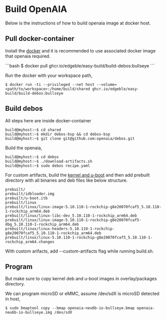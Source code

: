 # Build OpenAIA

Below is the instructions of how to build openaia image at docker host.

## Pull docker-container

Install the [docker](https://docs.docker.com/engine/install/ubuntu/) and it is recommended to use associated docker image that openaia required.

\```bash
$ docker pull ghcr.io/edgeble/easy-build/build-debos:bullseye
\```

Run the docker with your workspace path,
```
$ docker run -ti --privileged --net host --volume=<path/to/workspace>:/home/build/shared ghcr.io/edgeble/easy-build/build-debos:bullseye
```

## Build debos

All steps here are inside docker-container
```
build@myhost:~$ cd shared
build@myhost:~$ mkdir debos-bsp && cd debos-bsp
build@myhost:~$ git clone git@github.com:openaia/debos.git
```

Build the openaia,
```
build@myhost:~$ cd debos
build@myhost:~$ ./download-artifacts.sh
build@myhost:~$ sudo debos recipe.yaml
```

For custom artifacts, build the [kernel and u-boot](https://gitlab.com/edgeble-neural-compute-module/debos/-/blob/main/README-kernel.md?ref_type=heads) and then add prebuilt directory with all binaries and deb files like below structure.
```
prebuilt/
prebuilt/idbloader.img
prebuilt/u-boot.itb
prebuilt/linux
prebuilt/linux/linux-image-5.10.110-1-rockchip-g8e20070fcaf5_5.10.110-1-rockchip_arm64.deb
prebuilt/linux/linux-libc-dev_5.10.110-1-rockchip_arm64.deb
prebuilt/linux/linux-image-5.10.110-1-rockchip-g8e20070fcaf5-dbg_5.10.110-1-rockchip_arm64.deb
prebuilt/linux/linux-headers-5.10.110-1-rockchip-g8e20070fcaf5_5.10.110-1-rockchip_arm64.deb
prebuilt/linux/linux-5.10.110-1-rockchip-g8e20070fcaf5_5.10.110-1-rockchip_arm64.changes
```

With custom arifacts, add --custom-artifacts flag while running build.sh.

## Program

But make sure to copy kernel deb and u-boot images in overlay/packages directory.

We can program microSD or eMMC, assume /dev/sdX is microSD detected in host,
```
$ sudo bmaptool copy --bmap openaia-neu6b-io-bullseye.bmap openaia-neu6b-io-bullseye.img /dev/sdX
```
